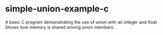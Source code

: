 # simple-union-example-c
A basic C program demonstrating the use of union with an integer and float. Shows how memory is shared among union members.
